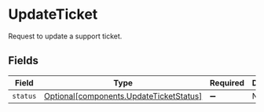 # UpdateTicket

Request to update a support ticket.


## Fields

| Field                                                                                    | Type                                                                                     | Required                                                                                 | Description                                                                              |
| ---------------------------------------------------------------------------------------- | ---------------------------------------------------------------------------------------- | ---------------------------------------------------------------------------------------- | ---------------------------------------------------------------------------------------- |
| `status`                                                                                 | [Optional[components.UpdateTicketStatus]](../../models/components/updateticketstatus.md) | :heavy_minus_sign:                                                                       | N/A                                                                                      |
